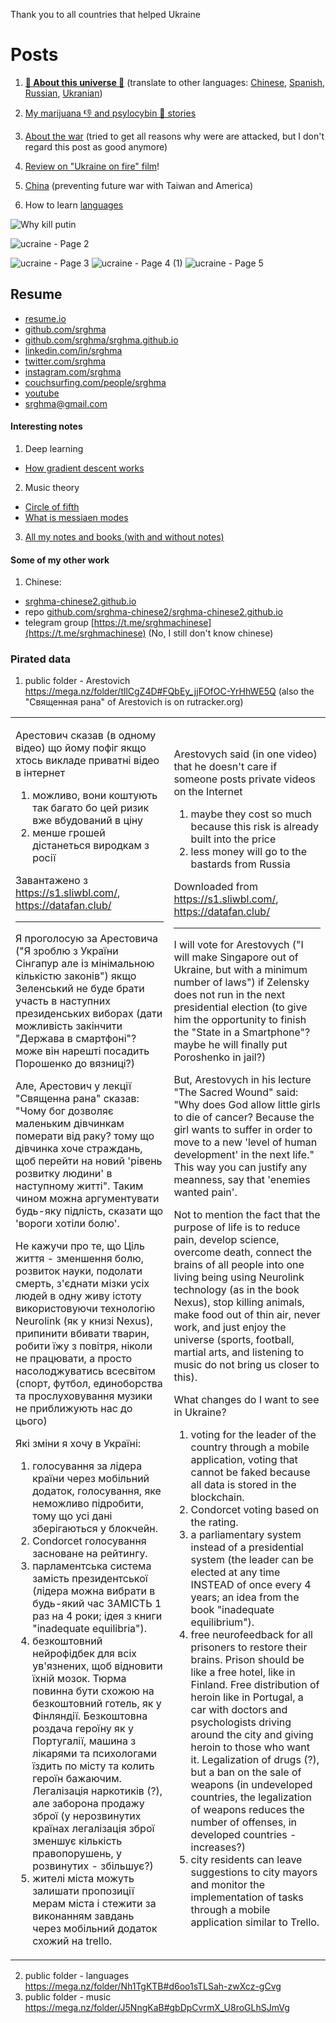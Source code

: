 Thank you to all countries that helped Ukraine 

# Posts

1. [**🔴 About this universe 🔴**](https://srghma.github.io/universe) (translate to other languages: [Chinese](https://srghma-github-io.translate.goog/universe?_x_tr_sl=auto&_x_tr_tl=zh-CN&_x_tr_hl=en&_x_tr_pto=wapp), [Spanish](https://srghma-github-io.translate.goog/universe?_x_tr_sl=auto&_x_tr_tl=es&_x_tr_hl=en&_x_tr_pto=wapp), [Russian](https://srghma-github-io.translate.goog/universe?_x_tr_sl=auto&_x_tr_tl=ru&_x_tr_hl=en&_x_tr_pto=wapp), [Ukranian](https://srghma-github-io.translate.goog/universe?_x_tr_sl=auto&_x_tr_tl=uk&_x_tr_hl=en&_x_tr_pto=wapp))

2. [My marijuana 👎 and psylocybin 🤏 stories](https://srghma.github.io/psilocybin)

3. [About the war](https://srghma.github.io/war) (tried to get all reasons why were are attacked, but I don't regard this post as good anymore)

4. [Review on "Ukraine on fire" film](https://srghma.github.io/ukraine-on-fire)!

5. [China](https://srghma.github.io/china) (preventing future war with Taiwan and America) 

5. How to learn [languages](https://srghma.github.io/how-to-learn-languages)

![Why kill putin](https://github.com/srghma/srghma.github.io/assets/7573215/64ce1868-660b-4b6f-844e-6da522171591)


![ucraine - Page 2](https://user-images.githubusercontent.com/7573215/235322714-59830b34-36af-4155-b8eb-d2f31579e88c.jpg)

![ucraine - Page 3](https://user-images.githubusercontent.com/7573215/235322653-b4fa2001-48ea-4b90-8759-7d89c4e1f3ed.jpg)
![ucraine - Page 4 (1)](https://user-images.githubusercontent.com/7573215/235322654-0ab64720-2e10-46c4-9a97-a098b9a9a9c4.jpg)
![ucraine - Page 5](https://user-images.githubusercontent.com/7573215/235322655-b7d788fe-83f6-4a1b-9f4a-6579b3a23966.jpg)


## Resume

- [resume.io](https://resume.io/r/gIIVYqKmf)
- [github.com/srghma](https://github.com/srghma)
- [github.com/srghma/srghma.github.io](https://github.com/srghma/srghma.github.io)
- [linkedin.com/in/srghma](https://www.linkedin.com/in/srghma/)
- [twitter.com/srghma](https://twitter.com/srghma)
- [instagram.com/srghma](https://instagram.com/srghma)
- [couchsurfing.com/people/srghma](https://www.couchsurfing.com/people/srghma)
- [youtube](https://m.youtube.com/channel/UCeXBynq0xehRgm5ECkr9p2A)
- [srghma@gmail.com](mailto:srghma@gmail.com)

#### Interesting notes

1. Deep learning
  - [How gradient descent works](https://drive.google.com/file/d/1FnQHjw-vt09uQuk36uQReiS5a72hr6ae/view?usp=sharing)
2. Music theory
  - [Circle of fifth](https://drive.google.com/file/d/1jGN2_w7B6-J-iy_kd_k2yMyTkqhnpxfd/view?usp=sharing)
  - [What is messiaen modes](https://drive.google.com/file/d/1j8ejOJb0XeB_UPhBockxhGeHObnP4OIz/view?usp=sharing)
3. [All my notes and books (with and without notes)](https://drive.google.com/drive/folders/19N_sjpt1kCzW9cgJItEoZgfgm6YOOJtn?usp=sharing)

#### Some of my other work

1. Chinese:
  - [srghma-chinese2.github.io](https://srghma-chinese2.github.io)
  - repo [github.com/srghma-chinese2/srghma-chinese2.github.io](https://github.com/srghma-chinese2/srghma-chinese2.github.io)
  - telegram group [https://t.me/srghmachinese](https://t.me/srghmachinese) (No, I still don't know chinese)

### Pirated data

1. public folder - Arestovich https://mega.nz/folder/tllCgZ4D#FQbEy_jjFOfOC-YrHhWE5Q (also the "Священная рана" of Arestovich is on rutracker.org)

<table><tr><td>


Арестович cказав (в одному відео) що йому пофіг якщо хтось викладе приватні відео в інтернет

1. можливо, вони коштують так багато бо цей ризик вже вбудований в ціну
2. менше грошей дістанеться виродкам з росії

Завантажено з https://s1.sliwbl.com/, https://datafan.club/
<hr>

Я проголосую за Арестовича ("Я зроблю з України Сінгапур але із мінімальною кількістю законів") якщо Зеленський не буде брати участь в наступних президенських виборах (дати можливість закінчити "Держава в смартфоні"? може він нарешті посадить Порошенко до вязниці?)

Але, Арестович у лекції "Священна рана" сказав: "Чому бог дозволяє маленьким дівчинкам померати від раку? тому що дівчинка хоче страждань, щоб перейти на новий 'рівень розвитку людини' в наступному житті". Таким чином можна аргументувати будь-яку підлість, сказати що 'вороги хотіли болю'.

Не кажучи про те, що Ціль життя - зменшення болю, розвиток науки, подолати смерть, з'єднати мізки усіх людей в одну живу істоту використовуючи технологію Neurolink (як у книзі Nexus), припинити вбивати тварин, робити їжу з повітря, ніколи не працювати, а просто насолоджуватись всесвітом (спорт, футбол, единоборства та прослуховування музики не приближують нас до цього)

Які зміни я хочу в Україні:
1. голосування за лідера країни через мобільний додаток, голосування, яке неможливо підробити, тому що усі дані зберігаються у блокчейн.
2. Condorcet голосування засноване на рейтингу.
3. парламентська система замість президентської (лідера можна вибрати в будь-який час ЗАМІСТЬ 1 раз на 4 роки; ідея з книги "inadequate equilibria").
4. безкоштовний нейрофідбек для всіх ув'язнених, щоб відновити їхній мозок. Тюрма повинна бути схожою на безкоштовний готель, як у Фінляндії. Безкоштовна роздача героїну як у Португалії, машина з лікарями та психологами їздить по місту та колить героїн бажаючим. Легалізація наркотиків (?), але заборона продажу зброї (у нерозвинутих країнах легалізація зброї зменшує кількість правопорушень, у розвинутих - збільшує?)
5. жителі міста можуть залишати пропозиції мерам міста і стежити за виконанням завдань через мобільний додаток схожий на trello.
   
</td><td>


Arestovych said (in one video) that he doesn't care if someone posts private videos on the Internet

1. maybe they cost so much because this risk is already built into the price
2. less money will go to the bastards from Russia

Downloaded from https://s1.sliwbl.com/, https://datafan.club/
<hr>

I will vote for Arestovych ("I will make Singapore out of Ukraine, but with a minimum number of laws") if Zelensky does not run in the next presidential election (to give him the opportunity to finish the "State in a Smartphone"? maybe he will finally put Poroshenko in jail?)

But, Arestovych in his lecture "The Sacred Wound" said: "Why does God allow little girls to die of cancer? Because the girl wants to suffer in order to move to a new 'level of human development' in the next life." This way you can justify any meanness, say that 'enemies wanted pain'.

Not to mention the fact that the purpose of life is to reduce pain, develop science, overcome death, connect the brains of all people into one living being using Neurolink technology (as in the book Nexus), stop killing animals, make food out of thin air, never work, and just enjoy the universe (sports, football, martial arts, and listening to music do not bring us closer to this).

What changes do I want to see in Ukraine?
1. voting for the leader of the country through a mobile application, voting that cannot be faked because all data is stored in the blockchain.
2. Condorcet voting based on the rating.
3. a parliamentary system instead of a presidential system (the leader can be elected at any time INSTEAD of once every 4 years; an idea from the book "inadequate equilibrium").
4. free neurofeedback for all prisoners to restore their brains. Prison should be like a free hotel, like in Finland. Free distribution of heroin like in Portugal, a car with doctors and psychologists driving around the city and giving heroin to those who want it. Legalization of drugs (?), but a ban on the sale of weapons (in undeveloped countries, the legalization of weapons reduces the number of offenses, in developed countries - increases?)
5. city residents can leave suggestions to city mayors and monitor the implementation of tasks through a mobile application similar to Trello.
   
</td></tr></table>



2. public folder - languages https://mega.nz/folder/Nh1TgKTB#d6oo1sTLSah-zwXcz-gCvg
3. public folder - music https://mega.nz/folder/J5NngKaB#gbDpCvrmX_U8roGLhSJmVg
